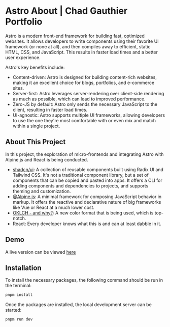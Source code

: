 # Astro About | Chad Gauthier Portfolio

Astro is a modern front-end framework for building fast, optimized websites. It allows developers to write components using their favorite UI framework (or none at all), and then compiles away to efficient, static HTML, CSS, and JavaScript. This results in faster load times and a better user experience.

Astro's key benefits include:

- Content-driven: Astro is designed for building content-rich websites, making it an excellent choice for blogs, portfolios, and e-commerce sites.
- Server-first: Astro leverages server-rendering over client-side rendering as much as possible, which can lead to improved performance.
- Zero-JS by default: Astro only sends the necessary JavaScript to the client, resulting in faster load times.
- UI-agnostic: Astro supports multiple UI frameworks, allowing developers to use the one they're most comfortable with or even mix and match within a single project.

## About This Project

In this project, the exploration of micro-frontends and integrating Astro with Alpine.js and React is being conducted.

- [shadcn/ui](https://ui.shadcn.com/): A collection of reusable components built using Radix UI and Tailwind CSS. It's not a traditional component library, but a set of components that can be copied and pasted into apps. It offers a CLI for adding components and dependencies to projects, and supports theming and customization.
- [@Alpine.js](https://alpinejs.dev/): A minimal framework for composing JavaScript behavior in markup. It offers the reactive and declarative nature of big frameworks like Vue or React at a much lower cost.
- [OKLCH - and why?](https://www.smashingmagazine.com/2023/08/oklch-color-spaces-gamuts-css/): A new color format that is being used, which is top-notch.
- React: Every developer knows what this is and can at least dabble in it.

## Demo

A live version can be viewed [here](https://blog.gauthier.dev/)

## Installation

To install the necessary packages, the following command should be run in the terminal:

```bash
pnpm install
```

Once the packages are installed, the local development server can be started:

```bash
pnpm run dev
```
